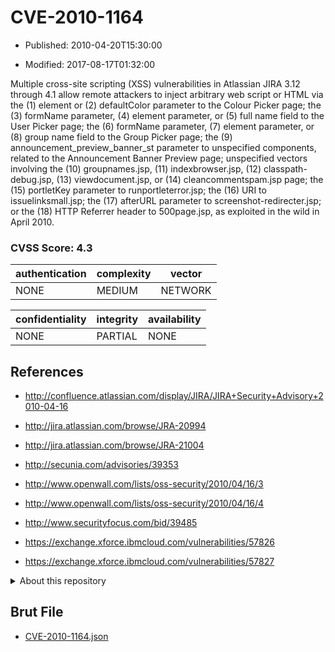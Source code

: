 # CVE-2010-1164

- Published: 2010-04-20T15:30:00

- Modified: 2017-08-17T01:32:00

Multiple cross-site scripting (XSS) vulnerabilities in Atlassian JIRA 3.12 through 4.1 allow remote attackers to inject arbitrary web script or HTML via the (1) element or (2) defaultColor parameter to the Colour Picker page; the (3) formName parameter, (4) element parameter, or (5) full name field to the User Picker page; the (6) formName parameter, (7) element parameter, or (8) group name field to the Group Picker page; the (9) announcement_preview_banner_st parameter to unspecified components, related to the Announcement Banner Preview page; unspecified vectors involving the (10) groupnames.jsp, (11) indexbrowser.jsp, (12) classpath-debug.jsp, (13) viewdocument.jsp, or (14) cleancommentspam.jsp page; the (15) portletKey parameter to runportleterror.jsp; the (16) URI to issuelinksmall.jsp; the (17) afterURL parameter to screenshot-redirecter.jsp; or the (18) HTTP Referrer header to 500page.jsp, as exploited in the wild in April 2010.

### CVSS Score: **4.3**

| authentication | complexity | vector |
| --- | --- | --- |
| NONE | MEDIUM | NETWORK |

| confidentiality | integrity | availability |
| --- | --- | --- |
| NONE | PARTIAL | NONE |

## References

* http://confluence.atlassian.com/display/JIRA/JIRA+Security+Advisory+2010-04-16

* http://jira.atlassian.com/browse/JRA-20994

* http://jira.atlassian.com/browse/JRA-21004

* http://secunia.com/advisories/39353

* http://www.openwall.com/lists/oss-security/2010/04/16/3

* http://www.openwall.com/lists/oss-security/2010/04/16/4

* http://www.securityfocus.com/bid/39485

* https://exchange.xforce.ibmcloud.com/vulnerabilities/57826

* https://exchange.xforce.ibmcloud.com/vulnerabilities/57827

<details>
<summary>About this repository</summary> 

  This repository is part of the project [Live Hack CVE](https://github.com/Live-Hack-CVE). Main website can be found [www.live-hack.org](https://www.live-hack.org) 
  
  Made by [Sn0wAlice](https://github.com/Sn0wAlice) for the people that care about security and need to have a feed of the latest CVEs. Hope you enjoy it, don't forget to star the repo and follow me on [Twitter](https://twitter.com/Sn0wAlice) and [Github](https://github.com/Sn0wAlice). And that is my [personnal website](https://www.alice-snow.me/)

  - [Home Page](https://github.com/Live-Hack-CVE)
  - [Framework](https://github.com/Live-Hack-CVE/cve-framework)
  - [CVE database](https://github.com/Live-Hack-CVE/full_database)
  - [Changelog](https://github.com/Live-Hack-CVE/Changelog)
</details>

## Brut File

* [CVE-2010-1164.json](https://raw.githubusercontent.com/Live-Hack-CVE/full_database/main/cves/2010/CVE-2010-1164.json)

